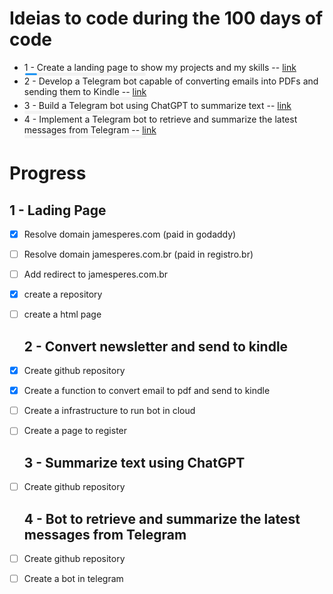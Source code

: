# Ideias to code during the 100 days of code
 
 - 1 - Create a landing page to show my projects and my skills --  [link](#1-Lading-Page)
    <div style="background-color: #f3f3f3; border-radius: 2px; padding: 1px;width: 40%">
       <div style="background-color: #2196F3; width: 10%; height: 3px; border-radius: 2px;"></div>
     </div>
 - 2 - Develop a Telegram bot capable of converting emails into PDFs and sending them to Kindle  -- [link](#2-Convert-newsletter-and-send-to-kindle)
   <div style="background-color: #f3f3f3; border-radius: 2px; padding: 1px;width: 40%">
    <div style="background-color: #2196F3; width: 0%; height: 3px; border-radius: 2px;"></div>
   </div>
 - 3 - Build a Telegram bot using ChatGPT to summarize text -- [link](#3-Summarize-text-using-ChatGPT)
   <div style="background-color: #f3f3f3; border-radius: 2px; padding: 1px;width: 40%">
    <div style="background-color: #2196F3; width: 0%; height: 3px; border-radius: 2px;"></div>
   </div>
 - 4 - Implement a Telegram bot to retrieve and summarize the latest messages from Telegram  -- [link](#4-Bot-to-retrieve-and-summarize-the-latest-messages-from-Telegram)
   <div style="background-color: #f3f3f3; border-radius: 2px; padding: 1px; width: 40%">
      <div style="background-color: #2196F3; width: 0%; height: 3px; border-radius: 2px;"></div>
   </div>




# Progress

 ## 1 - Lading Page 
- [x] Resolve domain jamesperes.com (paid in godaddy) 
- [ ] Resolve domain jamesperes.com.br (paid in registro.br)
- [ ] Add redirect to jamesperes.com.br
- [x] create a repository
- [ ] create a html page

   ## 2 - Convert newsletter and send to kindle
- [x] Create github repository
- [x] Create a function to convert email to pdf and send to kindle
- [ ] Create a infrastructure to run bot in cloud
- [ ] Create a page to register

  ## 3 - Summarize text using ChatGPT 
- [ ] Create github repository


  ## 4 - Bot to retrieve and summarize the latest messages from Telegram
- [ ] Create github repository
- [ ] Create a bot in telegram
